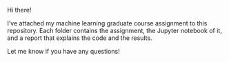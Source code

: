 Hi there!

I’ve attached my machine learning graduate course assignment to this repository. Each folder contains the assignment, the Jupyter notebook of it, and a report that explains the code and the results.

Let me know if you have any questions!